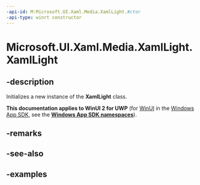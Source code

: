 ```yaml
---
-api-id: M:Microsoft.UI.Xaml.Media.XamlLight.#ctor
-api-type: winrt constructor
---
```


<!-- Method syntax.
public XamlLight.XamlLight()
-->

# Microsoft.UI.Xaml.Media.XamlLight.XamlLight


## -description

Initializes a new instance of the **XamlLight** class.

**This documentation applies to WinUI 2 for UWP** (for [WinUI](/windows/apps/winui/winui3/) in the [Windows App SDK](/windows/apps/windows-app-sdk/), see the **[Windows App SDK namespaces](/windows/windows-app-sdk/api/winrt/)**).

## -remarks

## -see-also

## -examples

